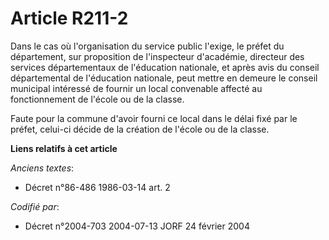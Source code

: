 # Article R211-2

Dans le cas où l'organisation du service public l'exige, le préfet du département, sur proposition de l'inspecteur
d'académie, directeur des services départementaux de l'éducation nationale, et après avis du conseil départemental de
l'éducation nationale, peut mettre en demeure le conseil municipal intéressé de fournir un local convenable affecté au
fonctionnement de l'école ou de la classe.

Faute pour la commune d'avoir fourni ce local dans le délai fixé par le préfet, celui-ci décide de la création de l'école ou
de la classe.

**Liens relatifs à cet article**

_Anciens textes_:

  - Décret n°86-486 1986-03-14 art. 2

_Codifié par_:

  - Décret n°2004-703 2004-07-13 JORF 24 février 2004
